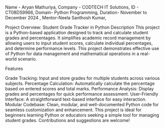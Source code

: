 Name - Aryan Mathuriya, 
Company - CODTECH IT Solutions, 
ID - CT08DS9966, 
Domain- Python Programming, 
Duration- November to December 2024 , 
Mentor-Neela Santhosh Kumar,

Project Overview: Student Grade Tracker in Python
Description
This project is a Python-based application designed to track and calculate student grades and percentages. It simplifies academic record management by allowing users to input student scores, calculate individual percentages, and determine performance levels. This project demonstrates effective use of Python for data management and mathematical operations in a real-world scenario.

Features

Grade Tracking: Input and store grades for multiple students across various subjects.
Percentage Calculation: Automatically calculate the percentage based on entered scores and total marks.
Performance Analysis: Display grades and percentages for quick performance assessment.
User-Friendly Interface: A straightforward text-based interface for easy interaction.
Modular Codebase: Clean, modular, and well-documented Python code for seamless customization and enhancement.
This project is ideal for beginners learning Python or educators seeking a simple tool for managing student grades. Contributions and suggestions are welcome!
